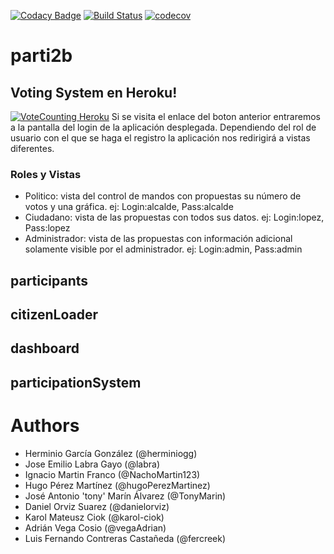 [![Codacy Badge](https://api.codacy.com/project/badge/Grade/383f288fbcbc4c36b0dd585db568a23c)](https://www.codacy.com/app/karol-ciok/parti2b?utm_source=github.com&amp;utm_medium=referral&amp;utm_content=Arquisoft/parti2b&amp;utm_campaign=Badge_Grade)
[![Build Status](https://travis-ci.org/Arquisoft/parti2b.svg?branch=master)](https://travis-ci.org/Arquisoft/parti2b)
[![codecov](https://codecov.io/gh/Arquisoft/parti2b/branch/master/graph/badge.svg)](https://codecov.io/gh/Arquisoft/parti2b)
# parti2b
## Voting System en Heroku!
[![VoteCounting Heroku](https://img.shields.io/badge/View%20on-Heroku-ff69b4.svg)](http://parti2b.herokuapp.com/) 
Si se visita el enlace del boton anterior entraremos a la pantalla del login de la aplicación desplegada.
Dependiendo del rol de usuario con el que se haga el registro la aplicación nos redirigirá a vistas diferentes.
### Roles y Vistas
* Politico: vista del control de mandos con propuestas su número de votos y una gráfica. ej: Login:alcalde, Pass:alcalde
* Ciudadano: vista de las propuestas con todos sus datos. ej: Login:lopez, Pass:lopez
* Administrador: vista de las propuestas con información adicional solamente visible por el administrador. ej: Login:admin, Pass:admin

## participants
## citizenLoader
## dashboard
## participationSystem

# Authors

- Herminio García González (@herminiogg)
- Jose Emilio Labra Gayo (@labra)
- Ignacio Martin Franco (@NachoMartin123)
- Hugo Pérez Martínez (@hugoPerezMartinez)
- José Antonio 'tony' Marín Álvarez (@TonyMarin)
- Daniel Orviz Suarez (@danielorviz)
- Karol Mateusz Ciok (@karol-ciok)
- Adrián Vega Cosio (@vegaAdrian)
- Luis Fernando Contreras Castañeda (@fercreek)
